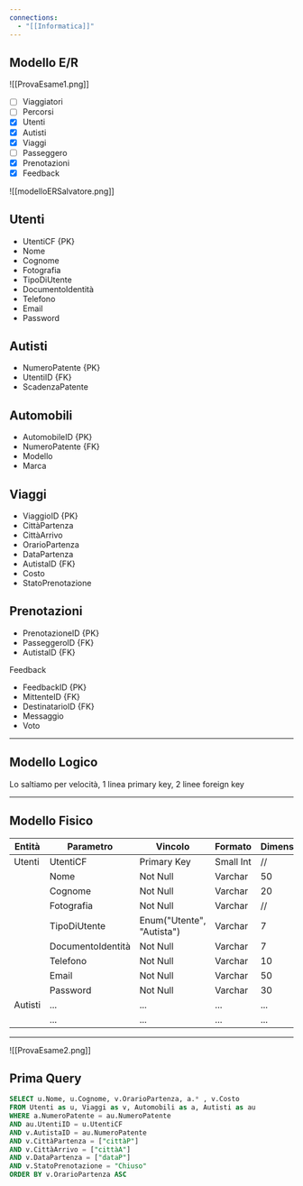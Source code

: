 ```yaml
---
connections:
  - "[[Informatica]]"
---
```

## Modello E/R

![[ProvaEsame1.png]]

- [ ] Viaggiatori
- [ ] Percorsi
- [x] Utenti
- [x] Autisti 
- [x] Viaggi
- [ ] Passeggero 
- [x] Prenotazioni
- [x] Feedback

![[modelloERSalvatore.png]]

## Utenti

- UtentiCF {PK}
- Nome
- Cognome
- Fotografia
- TipoDiUtente
- DocumentoIdentità
- Telefono
- Email
- Password


## Autisti

- NumeroPatente {PK}
- UtentiID {FK}
- ScadenzaPatente


## Automobili

- AutomobileID {PK}
- NumeroPatente {FK}
- Modello
- Marca


## Viaggi

- ViaggioID {PK}
- CittàPartenza
- CittàArrivo
- OrarioPartenza
- DataPartenza
- AutistaID {FK}
- Costo
- StatoPrenotazione


## Prenotazioni

- PrenotazioneID {PK}
- PasseggeroID {FK}
- AutistaID {FK}


Feedback

- FeedbackID {PK}
- MittenteID {FK}
- DestinatarioID {FK}
- Messaggio
- Voto

---

## Modello Logico

Lo saltiamo per velocità, 1 linea primary key, 2 linee foreign key

---

## Modello Fisico

| Entità  | Parametro         | Vincolo                   | Formato   | Dimensione |
| ------- | ----------------- | ------------------------- | --------- | ---------- |
| Utenti  | UtentiCF          | Primary Key               | Small Int | //         |
|         | Nome              | Not Null                  | Varchar   | 50         |
|         | Cognome           | Not Null                  | Varchar   | 20         |
|         | Fotografia        | Not Null                  | Varchar   | //         |
|         | TipoDiUtente      | Enum("Utente", "Autista") | Varchar   | 7          |
|         | DocumentoIdentità | Not Null                  | Varchar   | 7          |
|         | Telefono          | Not Null                  | Varchar   | 10         |
|         | Email             | Not Null                  | Varchar   | 50         |
|         | Password          | Not Null                  | Varchar   | 30         |
| Autisti | ...               | ...                       | ...       | ...        |
|         | ...               | ...                       | ...       | ...        |

---

![[ProvaEsame2.png]]

## Prima Query

```SQL
SELECT u.Nome, u.Cognome, v.OrarioPartenza, a.* , v.Costo
FROM Utenti as u, Viaggi as v, Automobili as a, Autisti as au
WHERE a.NumeroPatente = au.NumeroPatente
AND au.UtentiID = u.UtentiCF
AND v.AutistaID = au.NumeroPatente
AND v.CittàPartenza = ["cittàP"]
AND v.CittàArrivo = ["cittàA"]
AND v.DataPartenza = ["dataP"]
AND v.StatoPrenotazione = "Chiuso"
ORDER BY v.OrarioPartenza ASC
```
